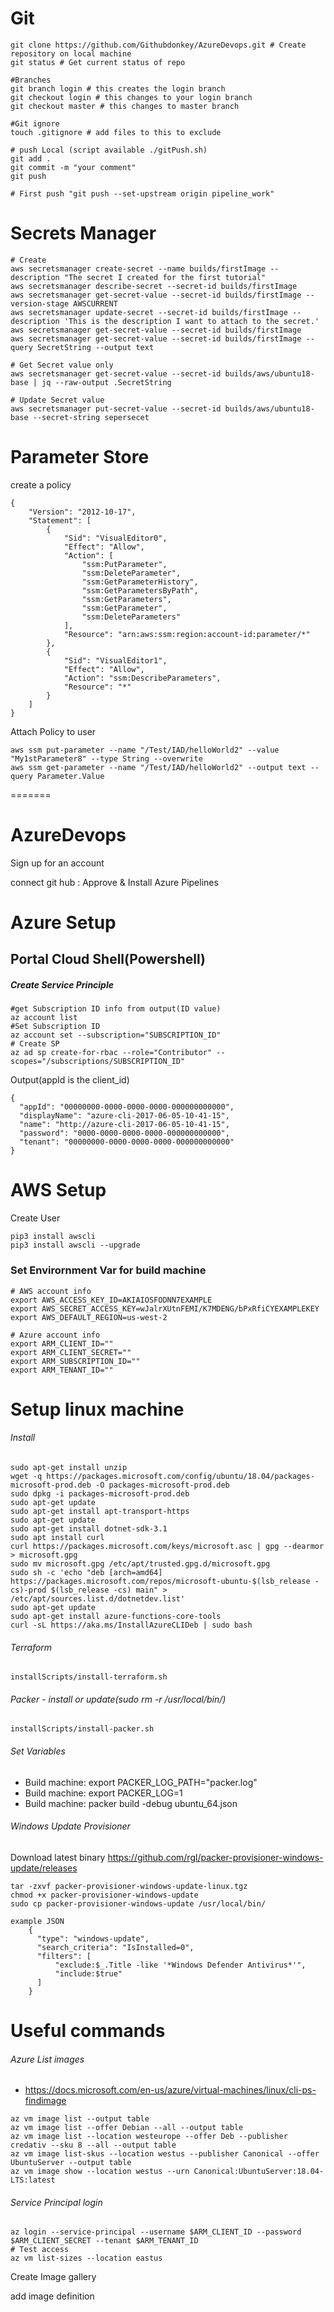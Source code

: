 # Git
```
git clone https://github.com/Githubdonkey/AzureDevops.git # Create repository on local machine
git status # Get current status of repo

#Branches
git branch login # this creates the login branch
git checkout login # this changes to your login branch
git checkout master # this changes to master branch

#Git ignore
touch .gitignore # add files to this to exclude

# push Local (script available ./gitPush.sh)
git add .
git commit -m "your comment"
git push

# First push "git push --set-upstream origin pipeline_work"

```

# Secrets Manager
```
# Create 
aws secretsmanager create-secret --name builds/firstImage --description "The secret I created for the first tutorial"
aws secretsmanager describe-secret --secret-id builds/firstImage
aws secretsmanager get-secret-value --secret-id builds/firstImage --version-stage AWSCURRENT
aws secretsmanager update-secret --secret-id builds/firstImage --description 'This is the description I want to attach to the secret.'
aws secretsmanager get-secret-value --secret-id builds/firstImage
aws secretsmanager get-secret-value --secret-id builds/firstImage --query SecretString --output text

# Get Secret value only
aws secretsmanager get-secret-value --secret-id builds/aws/ubuntu18-base | jq --raw-output .SecretString

# Update Secret value
aws secretsmanager put-secret-value --secret-id builds/aws/ubuntu18-base --secret-string sepersecet
```
# Parameter Store
create a policy
```
{
    "Version": "2012-10-17",
    "Statement": [
        {
            "Sid": "VisualEditor0",
            "Effect": "Allow",
            "Action": [
                "ssm:PutParameter",
                "ssm:DeleteParameter",
                "ssm:GetParameterHistory",
                "ssm:GetParametersByPath",
                "ssm:GetParameters",
                "ssm:GetParameter",
                "ssm:DeleteParameters"
            ],
            "Resource": "arn:aws:ssm:region:account-id:parameter/*"
        },
        {
            "Sid": "VisualEditor1",
            "Effect": "Allow",
            "Action": "ssm:DescribeParameters",
            "Resource": "*"
        }
    ]
}
```
Attach Policy to user
```
aws ssm put-parameter --name "/Test/IAD/helloWorld2" --value "My1stParameter8" --type String --overwrite
aws ssm get-parameter --name "/Test/IAD/helloWorld2" --output text --query Parameter.Value
```
=======

# AzureDevops
Sign up for an account

connect git hub : Approve & Install Azure Pipelines

# Azure Setup
## Portal Cloud Shell(Powershell)
##### Create Service Principle 
```
#get Subscription ID info from output(ID value)
az account list
#Set Subscription ID
az account set --subscription="SUBSCRIPTION_ID"
# Create SP
az ad sp create-for-rbac --role="Contributor" --scopes="/subscriptions/SUBSCRIPTION_ID"
```
Output(appId is the client_id)
```
{
  "appId": "00000000-0000-0000-0000-000000000000",
  "displayName": "azure-cli-2017-06-05-10-41-15",
  "name": "http://azure-cli-2017-06-05-10-41-15",
  "password": "0000-0000-0000-0000-000000000000",
  "tenant": "00000000-0000-0000-0000-000000000000"
}
```
# AWS Setup
Create User
```
pip3 install awscli
pip3 install awscli --upgrade
```

### Set Envirornment Var for build machine

```
# AWS account info
export AWS_ACCESS_KEY_ID=AKIAIOSFODNN7EXAMPLE
export AWS_SECRET_ACCESS_KEY=wJalrXUtnFEMI/K7MDENG/bPxRfiCYEXAMPLEKEY
export AWS_DEFAULT_REGION=us-west-2

# Azure account info
export ARM_CLIENT_ID=""
export ARM_CLIENT_SECRET=""
export ARM_SUBSCRIPTION_ID=""
export ARM_TENANT_ID=""
```


# Setup linux machine
###### Install
```
sudo apt-get install unzip
wget -q https://packages.microsoft.com/config/ubuntu/18.04/packages-microsoft-prod.deb -O packages-microsoft-prod.deb
sudo dpkg -i packages-microsoft-prod.deb
sudo apt-get update
sudo apt-get install apt-transport-https
sudo apt-get update
sudo apt-get install dotnet-sdk-3.1
sudo apt install curl
curl https://packages.microsoft.com/keys/microsoft.asc | gpg --dearmor > microsoft.gpg
sudo mv microsoft.gpg /etc/apt/trusted.gpg.d/microsoft.gpg
sudo sh -c 'echo "deb [arch=amd64] https://packages.microsoft.com/repos/microsoft-ubuntu-$(lsb_release -cs)-prod $(lsb_release -cs) main" > /etc/apt/sources.list.d/dotnetdev.list'
sudo apt-get update
sudo apt-get install azure-functions-core-tools
curl -sL https://aka.ms/InstallAzureCLIDeb | sudo bash
```
###### Terraform
```
installScripts/install-terraform.sh
```
###### Packer - install or update(sudo rm -r /usr/local/bin/)
```
installScripts/install-packer.sh
```
######  Set Variables
* Build machine: export PACKER_LOG_PATH="packer.log"
* Build machine: export PACKER_LOG=1
* Build machine: packer build -debug ubuntu_64.json

###### Windows Update Provisioner
Download latest binary https://github.com/rgl/packer-provisioner-windows-update/releases
```
tar -zxvf packer-provisioner-windows-update-linux.tgz
chmod +x packer-provisioner-windows-update
sudo cp packer-provisioner-windows-update /usr/local/bin/

example JSON
    {
      "type": "windows-update",
	  "search_criteria": "IsInstalled=0",
	  "filters": [
 		  "exclude:$_.Title -like '*Windows Defender Antivirus*'",
  		  "include:$true"
	  ]
    }
```

# Useful commands
###### Azure List images
* https://docs.microsoft.com/en-us/azure/virtual-machines/linux/cli-ps-findimage
```
az vm image list --output table
az vm image list --offer Debian --all --output table
az vm image list --location westeurope --offer Deb --publisher credativ --sku 8 --all --output table
az vm image list-skus --location westus --publisher Canonical --offer UbuntuServer --output table
az vm image show --location westus --urn Canonical:UbuntuServer:18.04-LTS:latest
```

###### Service Principal login
```
az login --service-principal --username $ARM_CLIENT_ID --password $ARM_CLIENT_SECRET --tenant $ARM_TENANT_ID
# Test access
az vm list-sizes --location eastus
```

Create Image gallery

add image definition

